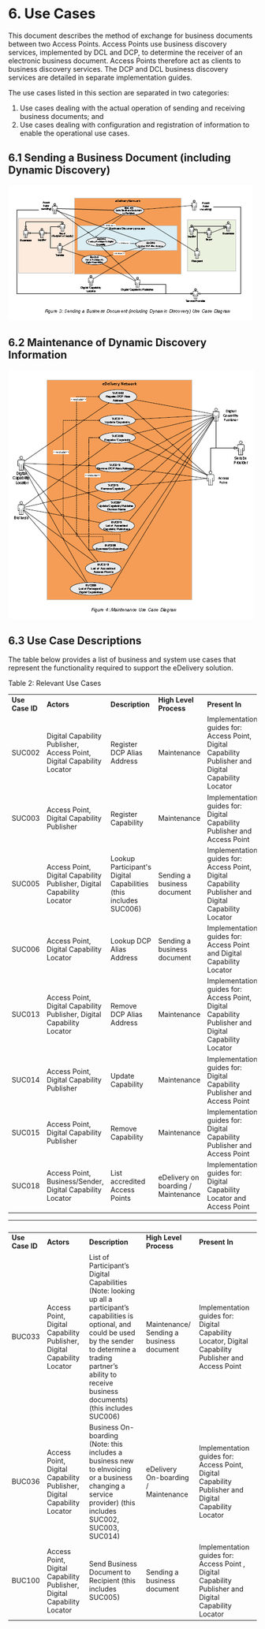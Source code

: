 # 6. Use Cases

This document describes the method of exchange for business documents between two Access Points. Access Points use business discovery services, implemented by DCL and DCP, to determine the receiver of an electronic business document. Access Points therefore act as clients to business discovery services. The DCP and DCL business discovery services are detailed in separate implementation guides. 

The use cases listed in this section are separated in two categories: 
 1. Use cases dealing with the actual operation of sending and receiving business documents; and 
 2. Use cases dealing with configuration and registration of information to enable the operational use cases. 
 
## 6.1 Sending a Business Document (including Dynamic Discovery) 

![Usecase-Logo](/images/usecase-6.1.PNG)


## 6.2 Maintenance of Dynamic Discovery Information 
![Usecase2-Logo](/images/Usecase-6.2.PNG)


## 6.3 Use Case Descriptions 
The table below provides a list of business and system use cases that represent the functionality required to support the eDelivery solution. 

Table 2: Relevant Use Cases 

|  |  |  |  |  |
| --- |------- | --- | ------- | ------- |
**Use Case ID** |**Actors**| **Description** |**High Level Process**| **Present In** |
SUC002 | Digital Capability Publisher, Access Point, Digital Capability Locator | Register DCP Alias Address | Maintenance | Implementation guides for: Access Point, Digital Capability Publisher and Digital Capability Locator |
SUC003 | Access Point, Digital Capability Publisher | Register Capability | Maintenance | Implementation guides for: Digital Capability Publisher and Access Point |
SUC005 | Access Point, Digital Capability Publisher, Digital Capability Locator | Lookup Participant's Digital Capabilities (this includes SUC006) | Sending a business document | Implementation guides for: Access Point, Digital Capability Publisher and Digital Capability Locator |
SUC006 | Access Point, Digital Capability Locator | Lookup DCP Alias Address | Sending a business document | Implementation guides for: Access Point and Digital Capability Locator |
SUC013 | Access Point, Digital Capability Publisher, Digital Capability Locator | Remove DCP Alias Address | Maintenance | Implementation guides for: Access Point, Digital Capability Publisher and Digital Capability Locator |
SUC014 | Access Point, Digital Capability Publisher | Update Capability | Maintenance | Implementation guides for: Digital Capability Publisher and Access Point |
SUC015 | Access Point, Digital Capability Publisher | Remove Capability | Maintenance | Implementation guides for: Digital Capability Publisher and Access Point |
SUC018 | Access Point, Business/Sender, Digital Capability Locator | List accredited Access Points |eDelivery on boarding / Maintenance | Implementation guides for: Digital Capability Locator and Access Point |


|  |  |  |  |  |
| --- |------- | --- | ------- | ------- |
**Use Case ID** |**Actors**| **Description** |**High Level Process**| **Present In** |
BUC033 | Access Point, Digital Capability Publisher, Digital Capability Locator | List of Participant’s Digital Capabilities (Note: looking up all a participant’s capabilities is optional, and could be used by the sender to determine a trading partner’s ability to receive business documents) (this includes SUC006) | Maintenance/ Sending a business document | Implementation guides for: Digital Capability Locator, Digital Capability Publisher and Access Point |
BUC036 | Access Point, Digital Capability Publisher, Digital Capability Locator |Business On-boarding (Note: this includes a business new to eInvoicing or a business changing a service provider) (this includes SUC002, SUC003, SUC014) | eDelivery On-boarding / Maintenance | Implementation guides for: Access Point, Digital Capability Publisher and Digital Capability Locator 
BUC100 | Access Point, Digital Capability Publisher, Digital Capability Locator | Send Business Document to Recipient (this includes SUC005) | Sending a business document | Implementation guides for: Access Point , Digital Capability Publisher and Digital Capability Locator |



